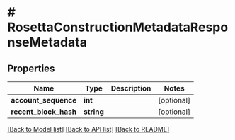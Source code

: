 # # RosettaConstructionMetadataResponseMetadata

## Properties

Name | Type | Description | Notes
------------ | ------------- | ------------- | -------------
**account_sequence** | **int** |  | [optional]
**recent_block_hash** | **string** |  | [optional]

[[Back to Model list]](../../README.md#models) [[Back to API list]](../../README.md#endpoints) [[Back to README]](../../README.md)
